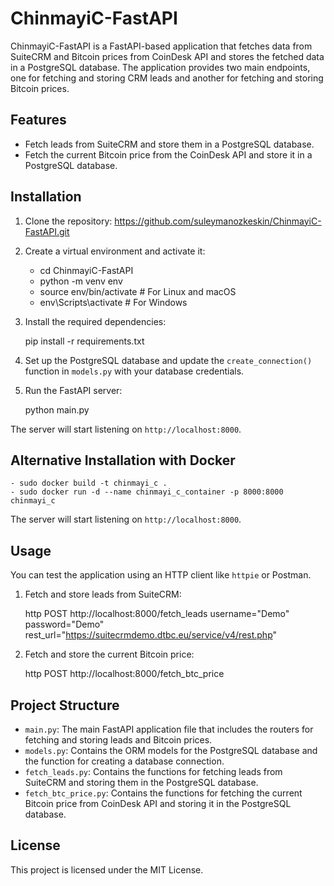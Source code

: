 # ChinmayiC-FastAPI

ChinmayiC-FastAPI is a FastAPI-based application that fetches data from SuiteCRM and Bitcoin prices from CoinDesk API and stores the fetched data in a PostgreSQL database. The application provides two main endpoints, one for fetching and storing CRM leads and another for fetching and storing Bitcoin prices.

## Features

- Fetch leads from SuiteCRM and store them in a PostgreSQL database.
- Fetch the current Bitcoin price from the CoinDesk API and store it in a PostgreSQL database.

## Installation

1. Clone the repository: https://github.com/suleymanozkeskin/ChinmayiC-FastAPI.git

2. Create a virtual environment and activate it:

   - cd ChinmayiC-FastAPI
   - python -m venv env
   - source env/bin/activate # For Linux and macOS
   - env\Scripts\activate # For Windows

3. Install the required dependencies:

    pip install -r requirements.txt

4. Set up the PostgreSQL database and update the `create_connection()` function in `models.py` with your database credentials.

5. Run the FastAPI server:

    python main.py

The server will start listening on `http://localhost:8000`.

## Alternative Installation with Docker

    - sudo docker build -t chinmayi_c .
    - sudo docker run -d --name chinmayi_c_container -p 8000:8000 chinmayi_c
The server will start listening on `http://localhost:8000`.

## Usage

You can test the application using an HTTP client like `httpie` or Postman.

1. Fetch and store leads from SuiteCRM:

    http POST http://localhost:8000/fetch_leads username="Demo" password="Demo" rest_url="https://suitecrmdemo.dtbc.eu/service/v4/rest.php"

2. Fetch and store the current Bitcoin price:

    http POST http://localhost:8000/fetch_btc_price

## Project Structure

- `main.py`: The main FastAPI application file that includes the routers for fetching and storing leads and Bitcoin prices.
- `models.py`: Contains the ORM models for the PostgreSQL database and the function for creating a database connection.
- `fetch_leads.py`: Contains the functions for fetching leads from SuiteCRM and storing them in the PostgreSQL database.
- `fetch_btc_price.py`: Contains the functions for fetching the current Bitcoin price from CoinDesk API and storing it in the PostgreSQL database.

## License

This project is licensed under the MIT License.
